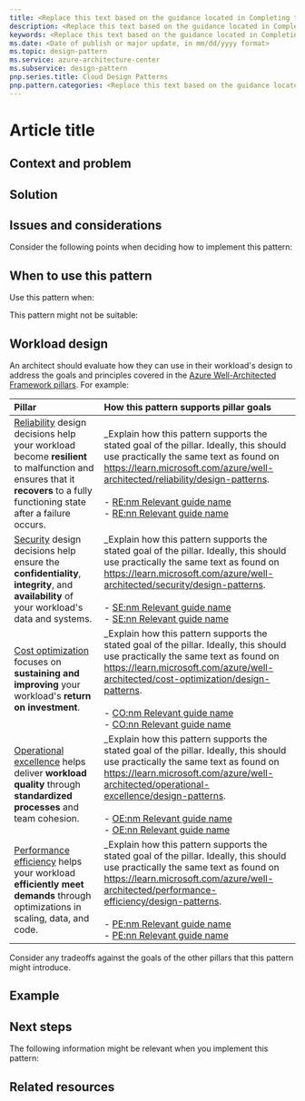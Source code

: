 ```yaml
---
title: <Replace this text based on the guidance located in Completing the metadata under the Article title section.>   
description: <Replace this text based on the guidance located in Completing the metadata under the Article title section.>
keywords: <Replace this text based on the guidance located in Completing the metadata under the Article title section.>
ms.date: <Date of publish or major update, in mm/dd/yyyy format>
ms.topic: design-pattern
ms.service: azure-architecture-center
ms.subservice: design-pattern
pnp.series.title: Cloud Design Patterns
pnp.pattern.categories: <Replace this text based on the guidance located in Completing the metadata under the Article title section.>
---
```


# Article title
<!--
- This template is specific to Cloud Design Patterns. 
- Don't start the article with an alert.
- Ensure that your article only contains one H1 heading (#), which is the article title. The H1 heading is always followed by a short descriptive paragraph that describes what the article is about and how it can help the reader.
- Describe the problem that the pattern addresses, identify considerations for how to apply the pattern, and provide an example based on Microsoft Azure. Most of the patterns include code samples or snippets that show how to implement the pattern on Azure.
- Group the content into six subheadings. These subheadings are **Context and problem**, **Solution**, **Issues and considerations**, **When to use this pattern**, **Workload design**, **Example**, and **Next steps**. The H2 headings (##) and descriptions are included in this template. If you need to create a new heading under one of the H2 headings, use an H3 heading (###).
- Complete the metadata section at the top of this template. Update the placeholder text based on the following guidance:
  - **title:** Use the H1 title of your article from the top of this section. Make both titles identical. Maximum recommended character length is 60 characters.
  - **description:** Provide a brief summary of your article. This is the description that appears in search engine results, so ensure that the summary is clear, concise, and attracts your intended audience. Recommended character count is 150-160 characters.
  - **keywords:** Add a comma-separated list of key concepts and terms from your article. These are the words that your intended audience will submit in a search engine.
  - **ms.date:** Enter the date in mm/dd/yyyy format, as shown in the metadata field. Initially, this should be the date your article is published. After publication, refresh this field whenever the article is updated so that readers can see that the content is fresh.
  - **pnp.series.title:** Use Cloud Design Patterns for the patterns and practices series title. Don't change it.
  - **pnp.pattern.categories:** Review the following bracketed list and delete all categories that don't apply to your article. Then copy and paste the final bracketed list into the metadata section: 
    - [availability, data-management, design-implementation, messaging, management-monitoring, performance-scalability, resiliency, security].
-->

## Context and problem
<!--Provide a brief background on the specific pattern and the problem that the pattern addresses.-->

## Solution
<!--
- Describe the solution for the problem described in the **Context and problem** section. If there are multiple solutions, list them in order of complexity and provide instructions on how the reader can choose the best solution for their problem. 
- Provide a step-by-step approach to implement the solution and include screenshots to help guide the reader.
-->

## Issues and considerations

Consider the following points when deciding how to implement this pattern:

<!-- 
- Add a bulleted list of topics for the reader to consider before they implement the given solution.
- Emphasize concerns relevant to implementing the solution described in the previous section.
-->

## When to use this pattern

Use this pattern when:

<!--Add a bulleted-list of items that describe when this pattern should be used to help the reader determine if the solution is applicable to their scenario.-->

This pattern might not be suitable:

<!--Add a bulleted-list of items that describe when this pattern shouldn't be used to help the reader determine if the solution is applicable to their scenario.-->

## Workload design

An architect should evaluate how they can use <!--insert name of pattern here--> in their workload's design to address the goals and principles covered in the [Azure Well-Architected Framework pillars](/azure/well-architected/pillars). For example:

<!--
- Include only the rows that are relevant in the following table. This list is a pivot of the data on the design patterns lists in the Well-Architected Framework, so the two lists must be identical. 
- Don't add something here that isn't also in the Well-Architected Framework pillars. 
- Update the italicized content in the table as needed.
-->

| Pillar | How this pattern supports pillar goals |
| :----- | :------------------------------------- |
| [Reliability](/azure/well-architected/reliability/checklist) design decisions help your workload become **resilient** to malfunction and ensures that it **recovers** to a fully functioning state after a failure occurs. | _Explain how this pattern supports the stated goal of the pillar. Ideally, this should use practically the same text as found on <https://learn.microsoft.com/azure/well-architected/reliability/design-patterns>.<br/><br/> - [RE:nm Relevant guide name]()<br/> - [RE:nn Relevant guide name]() |
| [Security](/azure/well-architected/security/checklist) design decisions help ensure the **confidentiality**, **integrity**, and **availability** of your workload's data and systems. | _Explain how this pattern supports the stated goal of the pillar. Ideally, this should use practically the same text as found on <https://learn.microsoft.com/azure/well-architected/security/design-patterns>.<br/><br/> - [SE:nm Relevant guide name]()<br/> - [SE:nn Relevant guide name]() |
| [Cost optimization](/azure/well-architected/cost-optimization/checklist) focuses on **sustaining and improving** your workload's **return on investment**. | _Explain how this pattern supports the stated goal of the pillar. Ideally, this should use practically the same text as found on <https://learn.microsoft.com/azure/well-architected/cost-optimization/design-patterns>.<br/><br/> - [CO:nm Relevant guide name]()<br/> - [CO:nn Relevant guide name]() |
| [Operational excellence](/azure/well-architected/operational-excellence/checklist) helps deliver **workload quality** through **standardized processes** and team cohesion. | _Explain how this pattern supports the stated goal of the pillar. Ideally, this should use practically the same text as found on <https://learn.microsoft.com/azure/well-architected/operational-excellence/design-patterns>.<br/><br/> - [OE:nm Relevant guide name]()<br/> - [OE:nn Relevant guide name]() |
| [Performance efficiency](/azure/well-architected/performance-efficiency/checklist) helps your workload **efficiently meet demands** through optimizations in scaling, data, and code. | _Explain how this pattern supports the stated goal of the pillar. Ideally, this should use practically the same text as found on <https://learn.microsoft.com/azure/well-architected/performance-efficiency/design-patterns>.<br/><br/> - [PE:nm Relevant guide name]()<br/> - [PE:nn Relevant guide name]() |

Consider any tradeoffs against the goals of the other pillars that this pattern might introduce.

## Example
<!--Include a working sample that shows the reader how the pattern solution is used in a real-world situation. The sample should be specific and provide code snippets when appropriate.-->

## Next steps

The following information might be relevant when you implement this pattern:

<!--
- Add a bulleted list of links to third-party and other Learn and Microsoft topics. These topics can include links to pages that provide additional context or that might be useful in a next-steps context.
- Format Learn links to be site relative, such as (/azure/feature/article-name).
- Don't include locales such as `en-us` in links unless they don't work without it.
- Don't include a trailing slash in any links.
-->

## Related resources
<!--
- Add a bulleted list of related resource links.
- Use this section for architecture information that's relevant to the current article. It must be content that the Azure Architecture Center TOC refers to but can be from a repo other than the AAC repo.
- Ensure that links to articles in the AAC repo are repo-relative, such as (../../solution-ideas/articles/article-name.yml).
-->